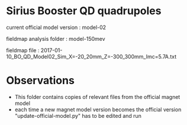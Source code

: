 Sirius Booster QD quadrupoles
=============================

current official model version : model-02

fieldmap analysis folder       : model-150mev

fieldmap file                  : 2017-01-10_BO_QD_Model02_Sim_X=-20_20mm_Z=-300_300mm_Imc=5.7A.txt


Observations
============

- This folder contains copies of relevant files from the official magnet model
- each time a new magnet model version becomes the official version "update-official-model.py" has to be edited and run
